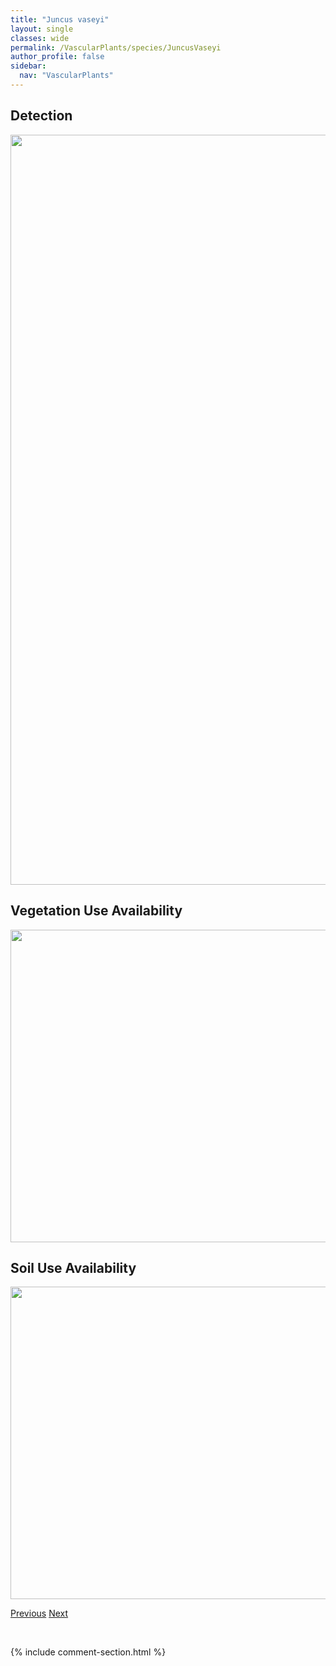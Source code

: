 ```yaml
---
title: "Juncus vaseyi"
layout: single
classes: wide
permalink: /VascularPlants/species/JuncusVaseyi
author_profile: false
sidebar:
  nav: "VascularPlants"
---
```


<h2>Detection</h2>

<a href="https://drive.google.com/uc?export=view&id=1LwmE1PXnQEVzYomVLv-3XOxnSe5n-Dsj">
<img src="https://drive.google.com/uc?export=view&id=1LwmE1PXnQEVzYomVLv-3XOxnSe5n-Dsj" height = "1200" width = "800">
</a>


<h2>Vegetation Use Availability</h2>

<a href="https://drive.google.com/uc?export=view&id=1dJ8vqNIWK4K0h6h9um2_wcSHLoVqhJP3">
<img src="https://drive.google.com/uc?export=view&id=1dJ8vqNIWK4K0h6h9um2_wcSHLoVqhJP3" height = "500" width = "1000">
</a>


<h2>Soil Use Availability</h2>

<a href="https://drive.google.com/uc?export=view&id=1Y2gUykGfJQ_4Hahwkk-GNTKnVhiYAshI">
<img src="https://drive.google.com/uc?export=view&id=1Y2gUykGfJQ_4Hahwkk-GNTKnVhiYAshI" height = "500" width = "1000">
</a>


<a href="/DevelopmentWebsite/VascularPlants/species/JuncusTriglumis" class="pagination--pager" title="Juncus triglumis">Previous</a> <a href="/DevelopmentWebsite/VascularPlants/species/Juniperus" class="pagination--pager" title="Juniperus">Next</a>

<p>&nbsp;</p>

{% include comment-section.html %}
